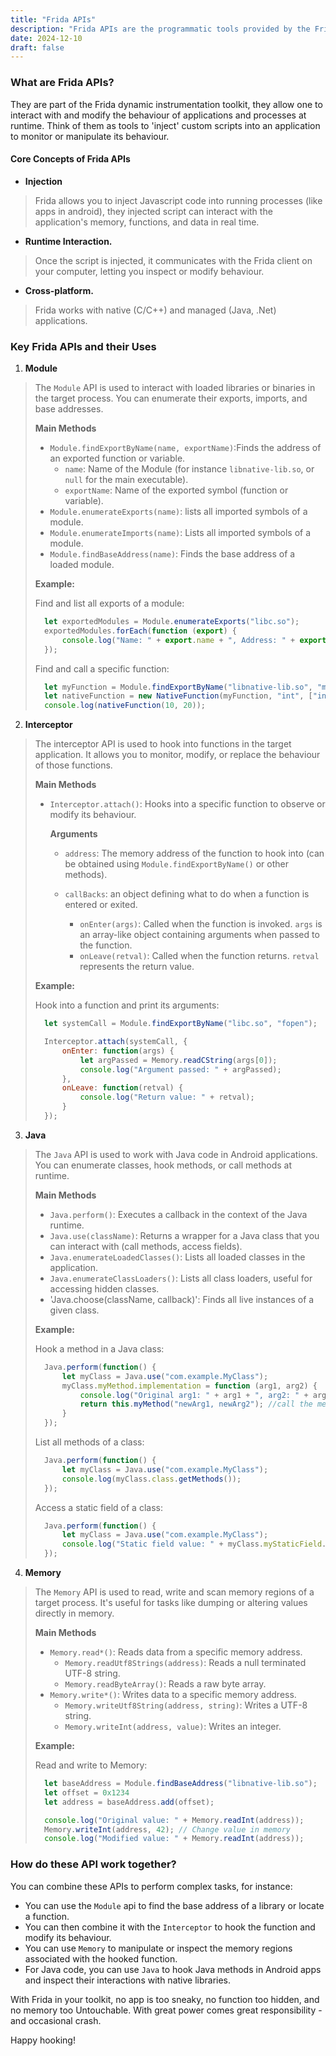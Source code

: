```yaml
---
title: "Frida APIs"
description: "Frida APIs are the programmatic tools provided by the Frida framework."
date: 2024-12-10
draft: false
---
```

### What are Frida APIs?
They are part of the Frida dynamic instrumentation toolkit, they allow one to interact with and modify the behaviour of applications and processes at runtime. Think of them as tools to 'inject' custom scripts into an application to monitor or manipulate its behaviour.

#### Core Concepts of Frida APIs
- **Injection**
> Frida allows you to inject Javascript code into running processes (like apps in android), they injected script can interact with the application's memory, functions, and data in real time.
- **Runtime Interaction.**
> Once the script is injected, it communicates with the Frida client on your computer, letting you inspect or modify behaviour.
- **Cross-platform.**
> Frida works with native (C/C++) and managed (Java, .Net) applications.

### Key Frida APIs and their Uses
1. **Module**
> The `Module` API is used to interact with loaded libraries or binaries in the target process. You can enumerate their exports, imports, and base addresses.
> 
>**Main Methods**
> 
> - `Module.findExportByName(name, exportName)`:Finds the address of an exported function or variable.
>   - `name`: Name of the Module (for instance `libnative-lib.so`, or `null` for the main executable).
>   - `exportName`: Name of the exported symbol (function or variable).
> - `Module.enumerateExports(name)`: lists all imported symbols of a module.
> - `Module.enumerateImports(name)`: Lists all imported symbols of a module.
> - `Module.findBaseAddress(name)`: Finds the base address of a loaded module.
>
> **Example:**
> 
> Find and list all exports of a module:
> ```javascript
>   let exportedModules = Module.enumerateExports("libc.so");
>   exportedModules.forEach(function (export) {
>       console.log("Name: " + export.name + ", Address: " + export.address);
>   });
> ``` 
>
> Find and call a specific function:
> ```javascript
>   let myFunction = Module.findExportByName("libnative-lib.so", "myFunction");
>   let nativeFunction = new NativeFunction(myFunction, "int", ["int", "int"]);
>   console.log(nativeFunction(10, 20));
> ``` 
 

2. **Interceptor**
> The interceptor API is used to hook into functions in the target application. It allows you to monitor, modify, or replace the behaviour of those functions.
> 
> **Main Methods**
> 
> - `Interceptor.attach()`: Hooks into a specific function to observe or modify its behaviour.
>
>   **Arguments**
> 
>   - `address`: The memory address of the function to hook into (can be obtained using `Module.findExportByName()` or other methods).
>   
>   - `callBacks`: an object defining what to do when a function is entered or exited.
>     - `onEnter(args)`: Called when the function is invoked. `args` is an array-like object containing arguments when passed to the function.
>     - `onLeave(retval)`: Called when the function returns. `retval` represents the return value.
>
> **Example:**
>
> Hook into a function and print its arguments:
> ```javascript
>   let systemCall = Module.findExportByName("libc.so", "fopen");
> 
>   Interceptor.attach(systemCall, {
>       onEnter: function(args) {
>           let argPassed = Memory.readCString(args[0]);
>           console.log("Argument passed: " + argPassed);
>       },
>       onLeave: function(retval) {
>           console.log("Return value: " + retval);
>       }
>   });
> ``` 
>
3. **Java**
> The `Java` API is used to work with Java code in Android applications. You can enumerate classes, hook methods, or call methods at runtime.
> 
>**Main Methods**
> 
> - `Java.perform()`: Executes a callback in the context of the Java runtime.
> - `Java.use(className)`: Returns a wrapper for a Java class that you can interact with (call methods, access fields).
> - `Java.enumerateLoadedClasses()`: Lists all loaded classes in the application.
> - `Java.enumerateClassLoaders()`: Lists all class loaders, useful for accessing hidden classes.
> - 'Java.choose(className, callback)': Finds all live instances of a given class.
>
> **Example:**
>
> Hook a method in a Java class:
> ```javascript
>   Java.perform(function() {
>       let myClass = Java.use("com.example.MyClass");
>       myClass.myMethod.implementation = function (arg1, arg2) {
>           console.log("Original arg1: " + arg1 + ", arg2: " + arg2);
>           return this.myMethod("newArg1, newArg2"); //call the method with new args
>       }
>   });
> ``` 
>
> List all methods of a class:
> 
> ```javascript
>   Java.perform(function() {
>       let myClass = Java.use("com.example.MyClass");
>       console.log(myClass.class.getMethods());
>   });
> ``` 
> 
> Access a static field of a class:
> 
> ```javascript
>   Java.perform(function() {
>       let myClass = Java.use("com.example.MyClass");
>       console.log("Static field value: " + myClass.myStaticField.value);
>   });
> ``` 
4. **Memory**
> The `Memory` API is used to read, write and scan memory regions of a target process. It's useful for tasks like dumping or altering values directly in memory.
>
> **Main Methods**
> 
> - `Memory.read*()`: Reads data from a specific memory address.
>   - `Memory.readUtf8Strings(address)`: Reads a null terminated UTF-8 string.
>   - `Memory.readByteArray()`: Reads a raw byte array.
> - `Memory.write*()`: Writes data to  a specific memory address.
>   - `Memory.writeUtf8String(address, string)`: Writes a UTF-8 string.
>   - `Memory.writeInt(address, value)`: Writes an integer.
>
> **Example:**
>
> Read and write to Memory:
> ```javascript
>   let baseAddress = Module.findBaseAddress("libnative-lib.so");
>   let offset = 0x1234
>   let address = baseAddress.add(offset);
> 
>   console.log("Original value: " + Memory.readInt(address));
>   Memory.writeInt(address, 42); // Change value in memory
>   console.log("Modified value: " + Memory.readInt(address));
> ``` 
>

### How do these API work together?
You can combine these APIs to perform complex tasks, for instance:
- You can use the `Module` api to find the base address of a library or locate a function.
- You can then combine it with the `Interceptor` to hook the function and modify its behaviour.
- You can use `Memory` to manipulate or inspect the memory regions associated with the hooked function.
- For Java code, you can use `Java` to hook Java methods in Android apps and inspect their interactions with native libraries.

With Frida in your toolkit, no app is too sneaky, no function too hidden, and no memory too Untouchable. With great power comes great responsibility - and occasional crash.

Happy hooking!